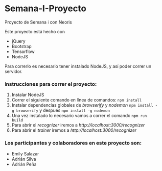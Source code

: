 # Semana-I-Proyecto
Proyecto de Semana i con Neoris

Este proyecto está hecho con
* jQuery
* Bootstrap
* Tensorflow
* NodeJS

Para correrlo es necesario tener instalado NodeJS, y así poder correr un servidor.


### Instrucciones para correr el proyecto:
1. Instalar NodeJS
2. Correr el siguiente comando en línea de comandos:
`npm install`
3. Instalar dependencias globales de *browserify* y *nodemon*
`npm install -g browserify` y después
`npm install -g nodemon`
4. Una vez instalado lo necesario vamos a correr el comando
`npm run build`
5. Para abrir el *recognizer* iremos a *http://localhost:3000/recognizer*
6. Para abrir el *trainer* iremos a *http://localhost:3000/recognizer*

### Los participantes y colaboradores en este proyecto son:
* Emily Salazar
* Adrián Silva
* Adrián Peña
